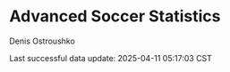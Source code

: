 # Advanced Soccer Statistics
Denis Ostroushko

<!-- gfm -->

Last successful data update: 2025-04-11 05:17:03 CST
